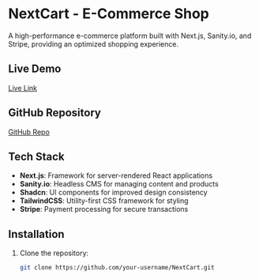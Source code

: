 # NextCart - E-Commerce Shop

A high-performance e-commerce platform built with Next.js, Sanity.io, and Stripe, providing an optimized shopping experience.

## Live Demo
[Live Link](https://next-cart-xi.vercel.app/)

## GitHub Repository
[GitHub Repo](https://github.com/Sarvgya027/NextCart---e-commerce-platform)

## Tech Stack
- **Next.js**: Framework for server-rendered React applications
- **Sanity.io**: Headless CMS for managing content and products
- **Shadcn**: UI components for improved design consistency
- **TailwindCSS**: Utility-first CSS framework for styling
- **Stripe**: Payment processing for secure transactions



## Installation

1. Clone the repository:
   ```bash
   git clone https://github.com/your-username/NextCart.git
